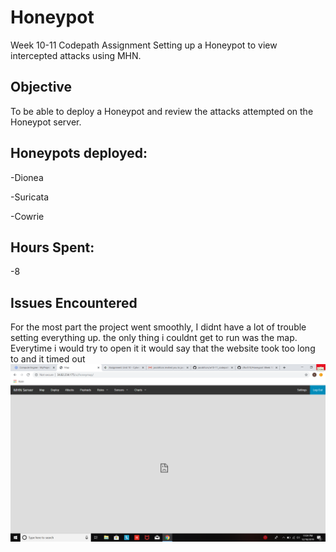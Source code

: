 # Honeypot
Week 10-11 Codepath Assignment
Setting up a Honeypot to view intercepted attacks using MHN.

## Objective
To be able to deploy a Honeypot and review the attacks attempted on the Honeypot server.

## Honeypots deployed:
-Dionea

-Suricata

-Cowrie

## Hours Spent:
-8

## Issues Encountered
For the most part the project went smoothly, I didnt have a lot of trouble setting everything up. the only thing i couldnt get to run was the map. Everytime i would try to open it it would say that the website took too long to and it timed out
![Map not showing](images/Screenshot103.png)
